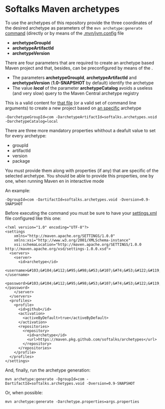 # Softalks Maven archetypes
To use the archetypes of this repository provide the three coordinates of the desired archetype as parameters of the `mvn archetype:generate` [command](https://maven.apache.org/archetype/maven-archetype-plugin/generate-mojo.html) (directly or by means of the [.mvn/jvm.config](https://maven.apache.org/configure.html#mvn-jvm-config-file) file
- **archetypeGroupId**
- **archetypeArtifactId**
- **archetypeVersion**


There are four parameters  that are required to create an archetype based Maven project and that, besides, can be preconfigured by means of the . 
- The parameters **archetypeGroupId**, **archetypeArtifactId** and **archetypeVersion** (**1.0-SNAPSHOT** by default) identify the archetype
- The value ***local*** of the parameter **archetypeCatalog** avoids a useless (and very slow) query to the Maven Central archetype registry

This is a valid content for [that file](https://maven.apache.org/configure.html#mvn-jvm-config-file) (or a valid set of command line arguments) to create a new project based on [an specific](https://github.com/softalks/archetypes/tree/main/void) archetype
```
-DarchetypeGroupId=com -DarchetypeArtifactId=softalks.archetypes.void -DarchetypeCatalog=local
```
There are three more mandatory properties whithout a deafult value to set for every archetype:
- groupId
- artifactId
- version
- package

You must provide them along with properties (if any) that are specific of the selected archetype. You should be able to provide this properties, one by one, when running Maven en in interactive mode

An example:
```
-DgroupId=com -DartifactId=softalks.archetypes.void -Dversion=0.9-SNAPSHOT
```
Before executing the command you must be sure to have your [settings.xml](https://maven.apache.org/settings.html) file configured like this one:
```
<?xml version="1.0" encoding="UTF-8"?>
<settings 
	xmlns="http://maven.apache.org/SETTINGS/1.0.0"
	xmlns:xsi="http://www.w3.org/2001/XMLSchema-instance"
	xsi:schemaLocation="http://maven.apache.org/SETTINGS/1.0.0 http://maven.apache.org/xsd/settings-1.0.0.xsd">
  <servers>
    <server>
      <id>archetype</id>
      <username>&#103;&#104;&#112;&#95;&#98;&#53;&#107;&#74;&#53;&#122;&#119;&#65;&#119;&#70;&#66;&#56;&#57;&#57;&#99;&#107;&#51;&#65;&#97;&#81;&#57;&#89;&#82;&#111;&#113;&#108;&#66;&#53;&#78;&#73;&#49;&#108;&#75;&#110;&#119;&#76;</username>
      <password>&#103;&#104;&#112;&#95;&#98;&#53;&#107;&#74;&#53;&#122;&#119;&#65;&#119;&#70;&#66;&#56;&#57;&#57;&#99;&#107;&#51;&#65;&#97;&#81;&#57;&#89;&#82;&#111;&#113;&#108;&#66;&#53;&#78;&#73;&#49;&#108;&#75;&#110;&#119;&#76;</password>
    </server>
  </servers>
  <profiles>
    <profile>
      <id>github</id>
      <activation>
        <activeByDefault>true</activeByDefault>
      </activation>
      <repositories>
        <repository>
          <id>archetype</id>
          <url>https://maven.pkg.github.com/softalks/archetypes</url>
        </repository>
      </repositories>
    </profile>
  </profiles>
</settings>
```
And, finally, run the archetype generation:
```
mvn archetype:generate -DgroupId=com -DartifactId=softalks.archetypes.void -Dversion=0.9-SNAPSHOT
```
Or, when possible:
```
mvn archetype:generate -Darchetype.properties=args.properties
```
